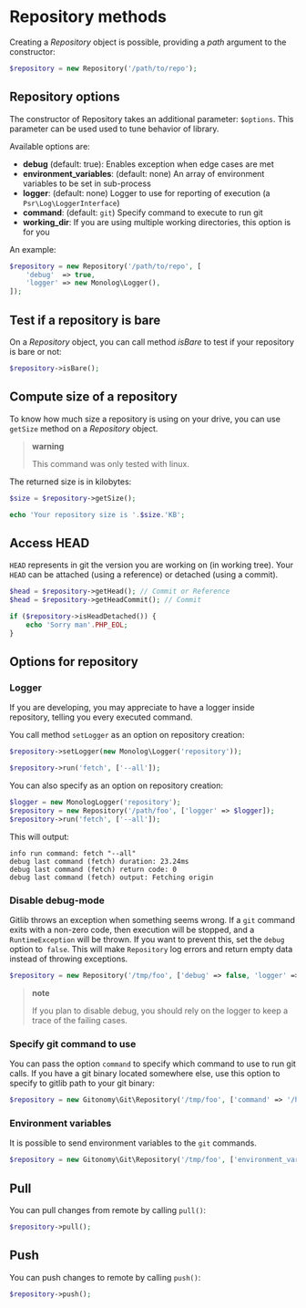 Repository methods
==================

Creating a *Repository* object is possible, providing a *path* argument
to the constructor:

```php
$repository = new Repository('/path/to/repo');
```

Repository options
------------------

The constructor of Repository takes an additional parameter: `$options`.
This parameter can be used used to tune behavior of library.

Available options are:

-   **debug** (default: true): Enables exception when edge cases are met
-   **environment\_variables**: (default: none) An array of environment
    variables to be set in sub-process
-   **logger**: (default: none) Logger to use for reporting of execution
    (a `Psr\Log\LoggerInterface`)
-   **command**: (default: `git`) Specify command to execute to run git
-   **working\_dir**: If you are using multiple working directories,
    this option is for you

An example:

```php
$repository = new Repository('/path/to/repo', [
    'debug'  => true,
    'logger' => new Monolog\Logger(),
]);
```

Test if a repository is bare
----------------------------

On a *Repository* object, you can call method *isBare* to test if your
repository is bare or not:

```php
$repository->isBare();
```

Compute size of a repository
----------------------------

To know how much size a repository is using on your drive, you can use
`getSize` method on a *Repository* object.

> **warning**
>
> This command was only tested with linux.

The returned size is in kilobytes:

```php
$size = $repository->getSize();

echo 'Your repository size is '.$size.'KB';
```

Access HEAD
-----------

`HEAD` represents in git the version you are working on (in working
tree). Your `HEAD` can be attached (using a reference) or detached
(using a commit).

```php
$head = $repository->getHead(); // Commit or Reference
$head = $repository->getHeadCommit(); // Commit

if ($repository->isHeadDetached()) {
    echo 'Sorry man'.PHP_EOL;
}
```

Options for repository
----------------------

### Logger

If you are developing, you may appreciate to have a logger inside
repository, telling you every executed command.

You call method `setLogger` as an option on repository creation:

```php
$repository->setLogger(new Monolog\Logger('repository'));

$repository->run('fetch', ['--all']);
```

You can also specify as an option on repository creation:

```php
$logger = new MonologLogger('repository');
$repository = new Repository('/path/foo', ['logger' => $logger]);
$repository->run('fetch', ['--all']);
```

This will output:

```
info run command: fetch "--all"
debug last command (fetch) duration: 23.24ms
debug last command (fetch) return code: 0
debug last command (fetch) output: Fetching origin
```

### Disable debug-mode

Gitlib throws an exception when something seems wrong. If a `git` command exits
with a non-zero code, then execution will be stopped, and a `RuntimeException`
will be thrown. If you want to prevent this, set the `debug` option to` false`.
This will make `Repository` log errors and return empty data instead of
throwing exceptions. 

```php
$repository = new Repository('/tmp/foo', ['debug' => false, 'logger' => $logger]);
```

> **note**
>
> If you plan to disable debug, you should rely on the logger to keep a trace
> of the failing cases.

### Specify git command to use

You can pass the option `command` to specify which command to use to run git
calls. If you have a git binary located somewhere else, use this option to
specify to gitlib path to your git binary:

```php
$repository = new Gitonomy\Git\Repository('/tmp/foo', ['command' => '/home/alice/bin/git']); 
```

### Environment variables

It is possible to send environment variables to the `git` commands.

```php
$repository = new Gitonomy\Git\Repository('/tmp/foo', ['environment_variables' => ['GIT_']])
```

Pull
----

You can pull changes from remote by calling `pull()`:

```php
$repository->pull();
```

Push
----

You can push changes to remote by calling `push()`:

```php
$repository->push();
```
